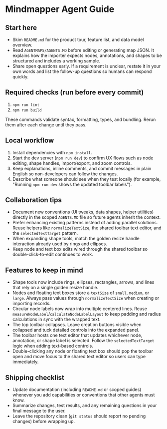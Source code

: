 # Mindmapper Agent Guide

## Start here
- Skim `README.md` for the product tour, feature list, and data model overview.
- Read `AGENTMAPS/AGENTS.MD` before editing or generating map JSON. It explains how the importer expects nodes, annotations, and shapes to be structured and includes a working sample.
- Share open questions early. If a requirement is unclear, restate it in your own words and list the follow-up questions so humans can respond quickly.

## Required checks (run before every commit)
1. `npm run lint`
2. `npm run build`

These commands validate syntax, formatting, types, and bundling. Rerun them after each change until they pass.

## Local workflow
1. Install dependencies with `npm install`.
2. Start the dev server (`npm run dev`) to confirm UX flows such as node editing, shape handles, import/export, and zoom controls.
3. Keep explanations, inline comments, and commit messages in plain English so non-developers can follow the changes.
4. Describe what someone should see when they test locally (for example, "Running `npm run dev` shows the updated toolbar labels").

## Collaboration tips
- Document new conventions (UI tweaks, data shapes, helper utilities) directly in the scoped `AGENTS.MD` file so future agents inherit the context.
- Prefer enhancing existing patterns instead of adding parallel solutions. Reuse helpers like `normalizeTextSize`, the shared toolbar text editor, and the `selectedTextTarget` pattern.
- When expanding shape tools, match the golden resize handle interaction already used by rings and ellipses.
- Keep node and text box edits wired through the shared toolbar so double-click-to-edit continues to work.

## Features to keep in mind
- Shape tools now include rings, ellipses, rectangles, arrows, and lines that rely on a single golden resize handle.
- Nodes and floating text boxes store a `textSize` of `small`, `medium`, or `large`. Always pass values through `normalizeTextSize` when creating or importing records.
- Circular node labels now wrap into multiple centered lines. Reuse `measureNodeLabel`/`calculateNodeLabelLayout` to keep padding and radius calculations in sync with the wrapped text.
- The top toolbar collapses. Leave creation buttons visible when collapsed and tuck detailed controls into the expanded panel.
- The toolbar hosts one text editor that updates whichever node, annotation, or shape label is selected. Follow the `selectedTextTarget` logic when adding text-based controls.
- Double-clicking any node or floating text box should pop the toolbar open and move focus to the shared text editor so users can type immediately.

## Shipping checklist
- Update documentation (including `README.md` or scoped guides) whenever you add capabilities or conventions that other agents must know.
- Summarize changes, test results, and any remaining questions in your final message to the user.
- Leave the repository clean (`git status` should report no pending changes) before wrapping up.
